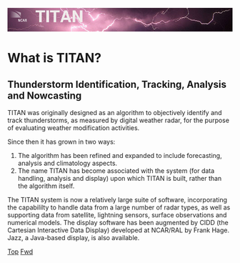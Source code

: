![header with logo](../images/titan-header_logo.jpg)

# What is TITAN?

## Thunderstorm Identification, Tracking, Analysis and Nowcasting

TITAN was originally designed as an algorithm to objectively identify and track thunderstorms, as measured by digital weather radar, for the purpose of evaluating weather modification activities.

Since then it has grown in two ways:

1. The algorithm has been refined and expanded to include forecasting, analysis and climatology aspects.
2. The name TITAN has become associated with the system (for data handling, analysis and display) upon which TITAN is built, rather than the algorithm itself.
 
The TITAN system is now a relatively large suite of software, incorporating the capabililty to handle data from a large number of radar types, as well as supporting data from satellite, lightning sensors, surface observations and numerical models. The display software has been augmented by CIDD (the Cartesian Interactive Data Display) developed at NCAR/RAL by Frank Hage. Jazz, a Java-based display, is also available.

[Top](../../README.md)
[Fwd](./storm_identification.md)
